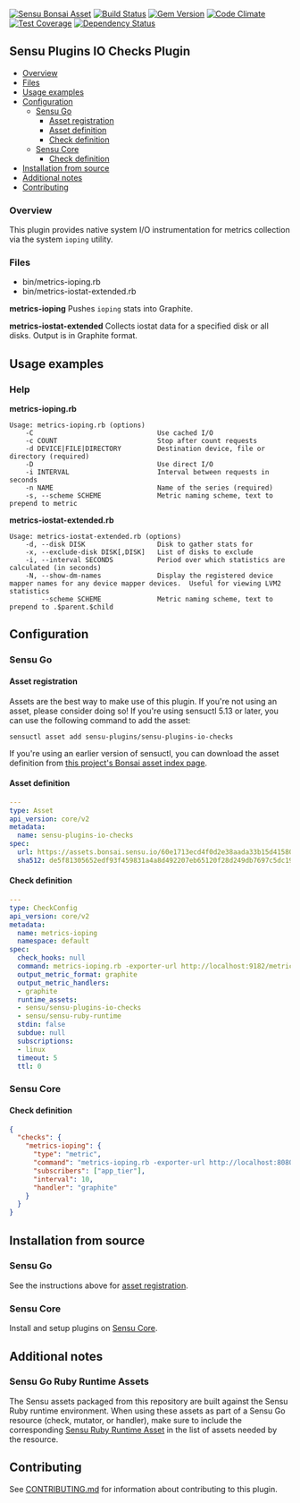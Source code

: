 [![Sensu Bonsai Asset](https://img.shields.io/badge/Bonsai-Download%20Me-brightgreen.svg?colorB=89C967&logo=sensu)](https://bonsai.sensu.io/assets/sensu-plugins/sensu-plugins-io-checks)
[ ![Build Status](https://travis-ci.org/sensu-plugins/sensu-plugins-io-checks.svg?branch=master)](https://travis-ci.org/sensu-plugins/sensu-plugins-io-checks)
[![Gem Version](https://badge.fury.io/rb/sensu-plugins-io-checks.svg)](http://badge.fury.io/rb/sensu-plugins-io-checks)
[![Code Climate](https://codeclimate.com/github/sensu-plugins/sensu-plugins-io-checks/badges/gpa.svg)](https://codeclimate.com/github/sensu-plugins/sensu-plugins-io-checks)
[![Test Coverage](https://codeclimate.com/github/sensu-plugins/sensu-plugins-io-checks/badges/coverage.svg)](https://codeclimate.com/github/sensu-plugins/sensu-plugins-io-checks)
[![Dependency Status](https://gemnasium.com/sensu-plugins/sensu-plugins-io-checks.svg)](https://gemnasium.com/sensu-plugins/sensu-plugins-io-checks)

## Sensu Plugins IO Checks Plugin

- [Overview](#overview)
- [Files](#files)
- [Usage examples](#usage-examples)
- [Configuration](#configuration)
  - [Sensu Go](#sensu-go)
    - [Asset registration](#asset-registration)
    - [Asset definition](#asset-definition)
    - [Check definition](#check-definition)
  - [Sensu Core](#sensu-core)
    - [Check definition](#check-definition)
- [Installation from source](#installation-from-source)
- [Additional notes](#additional-notes)
- [Contributing](#contributing)

### Overview

This plugin provides native system I/O instrumentation for metrics collection via the system `ioping` utility.

### Files
 * bin/metrics-ioping.rb
 * bin/metrics-iostat-extended.rb
 
**metrics-ioping**
Pushes `ioping` stats into Graphite.

**metrics-iostat-extended**
Collects iostat data for a specified disk or all disks. Output is in Graphite format. 

## Usage examples

### Help

**metrics-ioping.rb**
```
Usage: metrics-ioping.rb (options)
    -C                               Use cached I/O
    -c COUNT                         Stop after count requests
    -d DEVICE|FILE|DIRECTORY         Destination device, file or directory (required)
    -D                               Use direct I/O
    -i INTERVAL                      Interval between requests in seconds
    -n NAME                          Name of the series (required)
    -s, --scheme SCHEME              Metric naming scheme, text to prepend to metric
```

**metrics-iostat-extended.rb**
```
Usage: metrics-iostat-extended.rb (options)
    -d, --disk DISK                  Disk to gather stats for
    -x, --exclude-disk DISK[,DISK]   List of disks to exclude
    -i, --interval SECONDS           Period over which statistics are calculated (in seconds)
    -N, --show-dm-names              Display the registered device mapper names for any device mapper devices.  Useful for viewing LVM2 statistics
        --scheme SCHEME              Metric naming scheme, text to prepend to .$parent.$child
```

## Configuration
### Sensu Go
#### Asset registration

Assets are the best way to make use of this plugin. If you're not using an asset, please consider doing so! If you're using sensuctl 5.13 or later, you can use the following command to add the asset: 

`sensuctl asset add sensu-plugins/sensu-plugins-io-checks`

If you're using an earlier version of sensuctl, you can download the asset definition from [this project's Bonsai asset index page](https://bonsai.sensu.io/assets/sensu-plugins/sensu-plugins-io-checks).

#### Asset definition

```yaml
---
type: Asset
api_version: core/v2
metadata:
  name: sensu-plugins-io-checks
spec:
  url: https://assets.bonsai.sensu.io/60e1713ecd4f0d2e38aada33b15d41580e716048/sensu-plugins-io-checks_2.0.0_centos_linux_amd64.tar.gz
  sha512: de5f81305652edf93f459831a4a8d492207eb65120f28d249db7697c5dc1925e90d1483c6c46d70f3a48e530e62c1c3170d01c33b9e0d663081dffea52ff7bed
```

#### Check definition

```yaml
---
type: CheckConfig
api_version: core/v2
metadata:
  name: metrics-ioping
  namespace: default
spec:
  check_hooks: null
  command: metrics-ioping.rb -exporter-url http://localhost:9182/metrics
  output_metric_format: graphite
  output_metric_handlers:
  - graphite
  runtime_assets:
  - sensu/sensu-plugins-io-checks
  - sensu/sensu-ruby-runtime
  stdin: false
  subdue: null
  subscriptions:
  - linux
  timeout: 5
  ttl: 0
```

### Sensu Core

#### Check definition
```json
{
  "checks": {
    "metrics-ioping": {
      "type": "metric",
      "command": "metrics-ioping.rb -exporter-url http://localhost:8080/metrics",
      "subscribers": ["app_tier"],
      "interval": 10,
      "handler": "graphite"
    }
  }
}
```

## Installation from source

### Sensu Go

See the instructions above for [asset registration](#asset-registration).

### Sensu Core

Install and setup plugins on [Sensu Core](https://docs.sensu.io/sensu-core/latest/installation/installing-plugins/).

## Additional notes

### Sensu Go Ruby Runtime Assets

The Sensu assets packaged from this repository are built against the Sensu Ruby runtime environment. When using these assets as part of a Sensu Go resource (check, mutator, or handler), make sure to include the corresponding [Sensu Ruby Runtime Asset](https://bonsai.sensu.io/assets/sensu/sensu-ruby-runtime) in the list of assets needed by the resource.

## Contributing

See [CONTRIBUTING.md](https://github.com/sensu-plugins/sensu-plugins-io-checks/blob/master/CONTRIBUTING.md) for information about contributing to this plugin.
